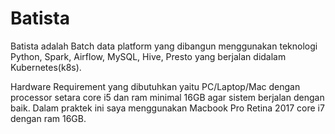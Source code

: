 # Batista

Batista adalah Batch data platform yang dibangun menggunakan teknologi Python, Spark, Airflow, MySQL, Hive, Presto yang berjalan didalam Kubernetes(k8s).

Hardware Requirement yang dibutuhkan yaitu PC/Laptop/Mac dengan processor setara core i5 dan ram minimal 16GB agar sistem berjalan dengan baik. Dalam praktek ini saya menggunakan Macbook Pro Retina 2017 core i7 dengan ram 16GB.
